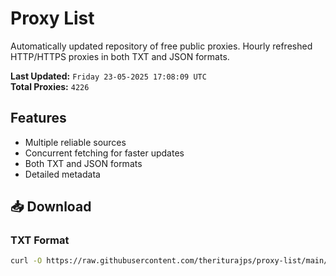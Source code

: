 # Proxy List

Automatically updated repository of free public proxies. Hourly refreshed HTTP/HTTPS proxies in both TXT and JSON formats.

**Last Updated:** `Friday 23-05-2025 17:08:09 UTC`  
**Total Proxies:** `4226`

## Features
- Multiple reliable sources
- Concurrent fetching for faster updates
- Both TXT and JSON formats
- Detailed metadata

## 📥 Download

### TXT Format
```bash
curl -O https://raw.githubusercontent.com/theriturajps/proxy-list/main/proxies.txt